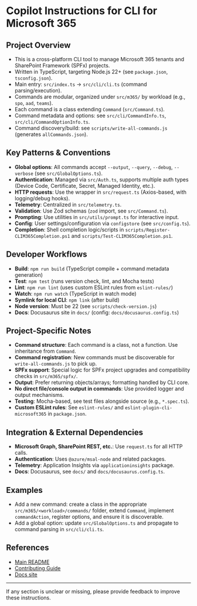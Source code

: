 # Copilot Instructions for CLI for Microsoft 365

## Project Overview
- This is a cross-platform CLI tool to manage Microsoft 365 tenants and SharePoint Framework (SPFx) projects.
- Written in TypeScript, targeting Node.js 22+ (see `package.json`, `tsconfig.json`).
- Main entry: `src/index.ts` → `src/cli/cli.ts` (command parsing/execution).
- Commands are modular, organized under `src/m365/` by workload (e.g., `spo`, `aad`, `teams`).
- Each command is a class extending `Command` (`src/Command.ts`).
- Command metadata and options: see `src/cli/CommandInfo.ts`, `src/cli/CommandOptionInfo.ts`.
- Command discovery/build: see `scripts/write-all-commands.js` (generates `allCommands.json`).

## Key Patterns & Conventions
- **Global options**: All commands accept `--output`, `--query`, `--debug`, `--verbose` (see `src/GlobalOptions.ts`).
- **Authentication**: Managed via `src/Auth.ts`, supports multiple auth types (Device Code, Certificate, Secret, Managed Identity, etc.).
- **HTTP requests**: Use the wrapper in `src/request.ts` (Axios-based, with logging/debug hooks).
- **Telemetry**: Centralized in `src/telemetry.ts`.
- **Validation**: Use Zod schemas (`zod` import, see `src/Command.ts`).
- **Prompting**: Use utilities in `src/utils/prompt.ts` for interactive input.
- **Config**: User settings/configuration via `configstore` (see `src/config.ts`).
- **Completion**: Shell completion logic/scripts in `scripts/Register-CLIM365Completion.ps1` and `scripts/Test-CLIM365Completion.ps1`.

## Developer Workflows
- **Build**: `npm run build` (TypeScript compile + command metadata generation)
- **Test**: `npm test` (runs version check, lint, and Mocha tests)
- **Lint**: `npm run lint` (uses custom ESLint rules from `eslint-rules/`)
- **Watch**: `npm run watch` (TypeScript in watch mode)
- **Symlink for local CLI**: `npm link` (after build)
- **Node version**: Must be 22 (see `scripts/check-version.js`)
- **Docs**: Docusaurus site in `docs/` (config: `docs/docusaurus.config.ts`)

## Project-Specific Notes
- **Command structure**: Each command is a class, not a function. Use inheritance from `Command`.
- **Command registration**: New commands must be discoverable for `write-all-commands.js` to pick up.
- **SPFx support**: Special logic for SPFx project upgrades and compatibility checks in `src/m365/spfx/`.
- **Output**: Prefer returning objects/arrays; formatting handled by CLI core.
- **No direct file/console output in commands**: Use provided logger and output mechanisms.
- **Testing**: Mocha-based, see test files alongside source (e.g., `*.spec.ts`).
- **Custom ESLint rules**: See `eslint-rules/` and `eslint-plugin-cli-microsoft365` in `package.json`.

## Integration & External Dependencies
- **Microsoft Graph, SharePoint REST, etc.**: Use `request.ts` for all HTTP calls.
- **Authentication**: Uses `@azure/msal-node` and related packages.
- **Telemetry**: Application Insights via `applicationinsights` package.
- **Docs**: Docusaurus, see `docs/` and `docs/docusaurus.config.ts`.

## Examples
- Add a new command: create a class in the appropriate `src/m365/<workload>/commands/` folder, extend `Command`, implement `commandAction`, register options, and ensure it is discoverable.
- Add a global option: update `src/GlobalOptions.ts` and propagate to command parsing in `src/cli/cli.ts`.

## References
- [Main README](../README.md)
- [Contributing Guide](../CONTRIBUTING.md)
- [Docs site](https://pnp.github.io/cli-microsoft365/)

---

If any section is unclear or missing, please provide feedback to improve these instructions.
